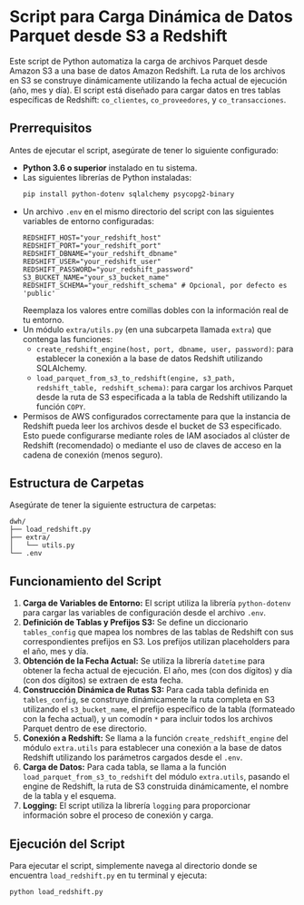 # Script para Carga Dinámica de Datos Parquet desde S3 a Redshift

Este script de Python automatiza la carga de archivos Parquet desde Amazon S3 a una base de datos Amazon Redshift. La ruta de los archivos en S3 se construye dinámicamente utilizando la fecha actual de ejecución (año, mes y día). El script está diseñado para cargar datos en tres tablas específicas de Redshift: `co_clientes`, `co_proveedores`, y `co_transacciones`.

## Prerrequisitos

Antes de ejecutar el script, asegúrate de tener lo siguiente configurado:

* **Python 3.6 o superior** instalado en tu sistema.
* Las siguientes librerías de Python instaladas:
    ```bash
    pip install python-dotenv sqlalchemy psycopg2-binary
    ```
* Un archivo `.env` en el mismo directorio del script con las siguientes variables de entorno configuradas:
    ```
    REDSHIFT_HOST="your_redshift_host"
    REDSHIFT_PORT="your_redshift_port"
    REDSHIFT_DBNAME="your_redshift_dbname"
    REDSHIFT_USER="your_redshift_user"
    REDSHIFT_PASSWORD="your_redshift_password"
    S3_BUCKET_NAME="your_s3_bucket_name"
    REDSHIFT_SCHEMA="your_redshift_schema" # Opcional, por defecto es 'public'
    ```
    Reemplaza los valores entre comillas dobles con la información real de tu entorno.
* Un módulo `extra/utils.py` (en una subcarpeta llamada `extra`) que contenga las funciones:
    * `create_redshift_engine(host, port, dbname, user, password)`: para establecer la conexión a la base de datos Redshift utilizando SQLAlchemy.
    * `load_parquet_from_s3_to_redshift(engine, s3_path, redshift_table, redshift_schema)`: para cargar los archivos Parquet desde la ruta de S3 especificada a la tabla de Redshift utilizando la función `COPY`.
* Permisos de AWS configurados correctamente para que la instancia de Redshift pueda leer los archivos desde el bucket de S3 especificado. Esto puede configurarse mediante roles de IAM asociados al clúster de Redshift (recomendado) o mediante el uso de claves de acceso en la cadena de conexión (menos seguro).

## Estructura de Carpetas

Asegúrate de tener la siguiente estructura de carpetas:
```
dwh/
├── load_redshift.py
├── extra/
│   └── utils.py
└── .env
```
## Funcionamiento del Script

1.  **Carga de Variables de Entorno:** El script utiliza la librería `python-dotenv` para cargar las variables de configuración desde el archivo `.env`.
2.  **Definición de Tablas y Prefijos S3:** Se define un diccionario `tables_config` que mapea los nombres de las tablas de Redshift con sus correspondientes prefijos en S3. Los prefijos utilizan placeholders para el año, mes y día.
3.  **Obtención de la Fecha Actual:** Se utiliza la librería `datetime` para obtener la fecha actual de ejecución. El año, mes (con dos dígitos) y día (con dos dígitos) se extraen de esta fecha.
4.  **Construcción Dinámica de Rutas S3:** Para cada tabla definida en `tables_config`, se construye dinámicamente la ruta completa en S3 utilizando el `s3_bucket_name`, el prefijo específico de la tabla (formateado con la fecha actual), y un comodín `*` para incluir todos los archivos Parquet dentro de ese directorio.
5.  **Conexión a Redshift:** Se llama a la función `create_redshift_engine` del módulo `extra.utils` para establecer una conexión a la base de datos Redshift utilizando los parámetros cargados desde el `.env`.
6.  **Carga de Datos:** Para cada tabla, se llama a la función `load_parquet_from_s3_to_redshift` del módulo `extra.utils`, pasando el engine de Redshift, la ruta de S3 construida dinámicamente, el nombre de la tabla y el esquema.
7.  **Logging:** El script utiliza la librería `logging` para proporcionar información sobre el proceso de conexión y carga.

## Ejecución del Script

Para ejecutar el script, simplemente navega al directorio donde se encuentra `load_redshift.py` en tu terminal y ejecuta:

```bash
python load_redshift.py